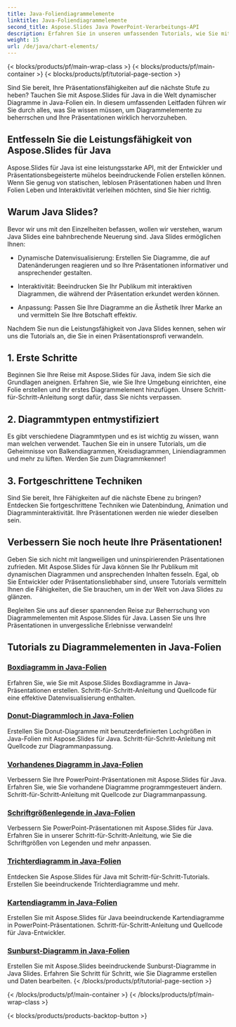 ```yaml
---
title: Java-Foliendiagrammelemente
linktitle: Java-Foliendiagrammelemente
second_title: Aspose.Slides Java PowerPoint-Verarbeitungs-API
description: Erfahren Sie in unseren umfassenden Tutorials, wie Sie mit Aspose.Slides für Java dynamische Diagramme in Java-Folien erstellen. Verbessern Sie noch heute Ihre Präsentationsfähigkeiten!
weight: 15
url: /de/java/chart-elements/
---
```


{< blocks/products/pf/main-wrap-class >}
{< blocks/products/pf/main-container >}
{< blocks/products/pf/tutorial-page-section >}


Sind Sie bereit, Ihre Präsentationsfähigkeiten auf die nächste Stufe zu heben? Tauchen Sie mit Aspose.Slides für Java in die Welt dynamischer Diagramme in Java-Folien ein. In diesem umfassenden Leitfaden führen wir Sie durch alles, was Sie wissen müssen, um Diagrammelemente zu beherrschen und Ihre Präsentationen wirklich hervorzuheben.

## Entfesseln Sie die Leistungsfähigkeit von Aspose.Slides für Java

Aspose.Slides für Java ist eine leistungsstarke API, mit der Entwickler und Präsentationsbegeisterte mühelos beeindruckende Folien erstellen können. Wenn Sie genug von statischen, leblosen Präsentationen haben und Ihren Folien Leben und Interaktivität verleihen möchten, sind Sie hier richtig.

## Warum Java Slides?

Bevor wir uns mit den Einzelheiten befassen, wollen wir verstehen, warum Java Slides eine bahnbrechende Neuerung sind. Java Slides ermöglichen Ihnen:

- Dynamische Datenvisualisierung: Erstellen Sie Diagramme, die auf Datenänderungen reagieren und so Ihre Präsentationen informativer und ansprechender gestalten.

- Interaktivität: Beeindrucken Sie Ihr Publikum mit interaktiven Diagrammen, die während der Präsentation erkundet werden können.

- Anpassung: Passen Sie Ihre Diagramme an die Ästhetik Ihrer Marke an und vermitteln Sie Ihre Botschaft effektiv.

Nachdem Sie nun die Leistungsfähigkeit von Java Slides kennen, sehen wir uns die Tutorials an, die Sie in einen Präsentationsprofi verwandeln.

## 1. Erste Schritte

Beginnen Sie Ihre Reise mit Aspose.Slides für Java, indem Sie sich die Grundlagen aneignen. Erfahren Sie, wie Sie Ihre Umgebung einrichten, eine Folie erstellen und Ihr erstes Diagrammelement hinzufügen. Unsere Schritt-für-Schritt-Anleitung sorgt dafür, dass Sie nichts verpassen.

## 2. Diagrammtypen entmystifiziert

Es gibt verschiedene Diagrammtypen und es ist wichtig zu wissen, wann man welchen verwendet. Tauchen Sie ein in unsere Tutorials, um die Geheimnisse von Balkendiagrammen, Kreisdiagrammen, Liniendiagrammen und mehr zu lüften. Werden Sie zum Diagrammkenner!

## 3. Fortgeschrittene Techniken

Sind Sie bereit, Ihre Fähigkeiten auf die nächste Ebene zu bringen? Entdecken Sie fortgeschrittene Techniken wie Datenbindung, Animation und Diagramminteraktivität. Ihre Präsentationen werden nie wieder dieselben sein.

## Verbessern Sie noch heute Ihre Präsentationen!

Geben Sie sich nicht mit langweiligen und uninspirierenden Präsentationen zufrieden. Mit Aspose.Slides für Java können Sie Ihr Publikum mit dynamischen Diagrammen und ansprechenden Inhalten fesseln. Egal, ob Sie Entwickler oder Präsentationsliebhaber sind, unsere Tutorials vermitteln Ihnen die Fähigkeiten, die Sie brauchen, um in der Welt von Java Slides zu glänzen.

Begleiten Sie uns auf dieser spannenden Reise zur Beherrschung von Diagrammelementen mit Aspose.Slides für Java. Lassen Sie uns Ihre Präsentationen in unvergessliche Erlebnisse verwandeln!
## Tutorials zu Diagrammelementen in Java-Folien
### [Boxdiagramm in Java-Folien](./box-chart-java-slides/)
Erfahren Sie, wie Sie mit Aspose.Slides Boxdiagramme in Java-Präsentationen erstellen. Schritt-für-Schritt-Anleitung und Quellcode für eine effektive Datenvisualisierung enthalten.
### [Donut-Diagrammloch in Java-Folien](./doughnut-chart-hole-java-slides/)
Erstellen Sie Donut-Diagramme mit benutzerdefinierten Lochgrößen in Java-Folien mit Aspose.Slides für Java. Schritt-für-Schritt-Anleitung mit Quellcode zur Diagrammanpassung.
### [Vorhandenes Diagramm in Java-Folien](./existing-chart-java-slides/)
Verbessern Sie Ihre PowerPoint-Präsentationen mit Aspose.Slides für Java. Erfahren Sie, wie Sie vorhandene Diagramme programmgesteuert ändern. Schritt-für-Schritt-Anleitung mit Quellcode zur Diagrammanpassung.
### [Schriftgrößenlegende in Java-Folien](./font-size-legend-java-slides/)
Verbessern Sie PowerPoint-Präsentationen mit Aspose.Slides für Java. Erfahren Sie in unserer Schritt-für-Schritt-Anleitung, wie Sie die Schriftgrößen von Legenden und mehr anpassen.
### [Trichterdiagramm in Java-Folien](./funnel-chart-java-slides/)
Entdecken Sie Aspose.Slides für Java mit Schritt-für-Schritt-Tutorials. Erstellen Sie beeindruckende Trichterdiagramme und mehr.
### [Kartendiagramm in Java-Folien](./map-chart-java-slides/)
Erstellen Sie mit Aspose.Slides für Java beeindruckende Kartendiagramme in PowerPoint-Präsentationen. Schritt-für-Schritt-Anleitung und Quellcode für Java-Entwickler.
### [Sunburst-Diagramm in Java-Folien](./sunburst-chart-java-slides/)
Erstellen Sie mit Aspose.Slides beeindruckende Sunburst-Diagramme in Java Slides. Erfahren Sie Schritt für Schritt, wie Sie Diagramme erstellen und Daten bearbeiten.
{< /blocks/products/pf/tutorial-page-section >}

{< /blocks/products/pf/main-container >}
{< /blocks/products/pf/main-wrap-class >}

{< blocks/products/products-backtop-button >}
